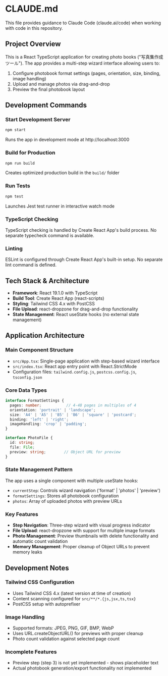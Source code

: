 # CLAUDE.md

This file provides guidance to Claude Code (claude.ai/code) when working with code in this repository.

## Project Overview

This is a React TypeScript application for creating photo books ("写真集作成ツール"). The app provides a multi-step wizard interface allowing users to:

1. Configure photobook format settings (pages, orientation, size, binding, image handling)
2. Upload and manage photos via drag-and-drop
3. Preview the final photobook layout

## Development Commands

### Start Development Server
```bash
npm start
```
Runs the app in development mode at http://localhost:3000

### Build for Production
```bash
npm run build
```
Creates optimized production build in the `build/` folder

### Run Tests
```bash
npm test
```
Launches Jest test runner in interactive watch mode

### TypeScript Checking
TypeScript checking is handled by Create React App's build process. No separate typecheck command is available.

### Linting
ESLint is configured through Create React App's built-in setup. No separate lint command is defined.

## Tech Stack & Architecture

- **Framework**: React 19.1.0 with TypeScript
- **Build Tool**: Create React App (react-scripts)
- **Styling**: Tailwind CSS 4.x with PostCSS
- **File Upload**: react-dropzone for drag-and-drop functionality
- **State Management**: React useState hooks (no external state management)

## Application Architecture

### Main Component Structure
- `src/App.tsx`: Single-page application with step-based wizard interface
- `src/index.tsx`: React app entry point with React.StrictMode
- Configuration files: `tailwind.config.js`, `postcss.config.js`, `tsconfig.json`

### Core Data Types
```typescript
interface FormatSettings {
  pages: number;           // 4-48 pages in multiples of 4
  orientation: 'portrait' | 'landscape';
  size: 'A4' | 'A5' | 'B5' | 'B6' | 'square' | 'postcard';
  binding: 'left' | 'right';
  imageHandling: 'crop' | 'padding';
}

interface PhotoFile {
  id: string;
  file: File;
  preview: string;        // Object URL for preview
}
```

### State Management Pattern
The app uses a single component with multiple useState hooks:
- `currentStep`: Controls wizard navigation ('format' | 'photos' | 'preview')
- `formatSettings`: Stores all photobook configuration
- `photos`: Array of uploaded photos with preview URLs

### Key Features
- **Step Navigation**: Three-step wizard with visual progress indicator
- **File Upload**: react-dropzone with support for multiple image formats
- **Photo Management**: Preview thumbnails with delete functionality and automatic count validation
- **Memory Management**: Proper cleanup of Object URLs to prevent memory leaks

## Development Notes

### Tailwind CSS Configuration
- Uses Tailwind CSS 4.x (latest version at time of creation)
- Content scanning configured for `src/**/*.{js,jsx,ts,tsx}`
- PostCSS setup with autoprefixer

### Image Handling
- Supported formats: JPEG, PNG, GIF, BMP, WebP
- Uses URL.createObjectURL() for previews with proper cleanup
- Photo count validation against selected page count

### Incomplete Features
- Preview step (step 3) is not yet implemented - shows placeholder text
- Actual photobook generation/export functionality not implemented